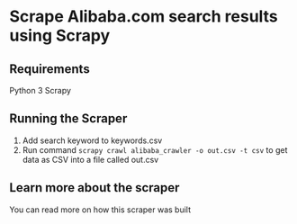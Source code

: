 # Scrape Alibaba.com search results using Scrapy

## Requirements 
Python 3 
Scrapy

## Running the Scraper

1. Add search keyword to keywords.csv 
2. Run command `scrapy crawl alibaba_crawler -o out.csv -t csv` to get data as CSV into a file called out.csv

## Learn more about the scraper 
You can read more on how this scraper was built 
